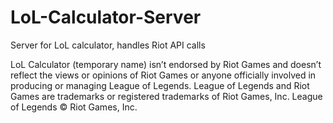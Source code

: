 # LoL-Calculator-Server
Server for LoL calculator, handles Riot API calls

LoL Calculator (temporary name) isn’t endorsed by Riot Games and doesn’t reflect the views or opinions of Riot Games or anyone officially involved in producing or managing League of Legends. League of Legends and Riot Games are trademarks or registered trademarks of Riot Games, Inc. League of Legends © Riot Games, Inc.
